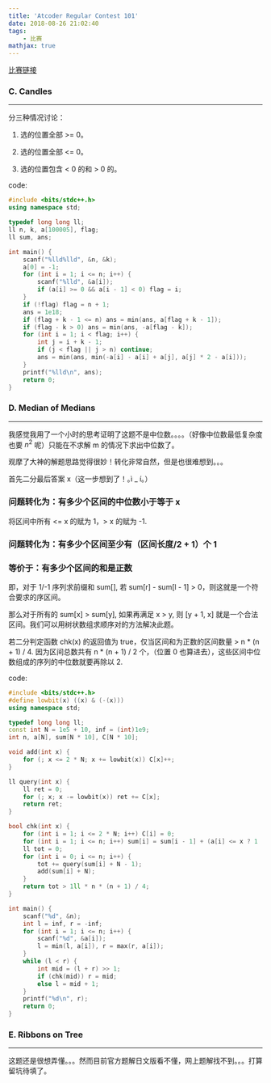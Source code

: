 ```yaml
---
title: 'Atcoder Regular Contest 101'
date: 2018-08-26 21:02:40
tags: 
    - 比赛
mathjax: true
---
```


[比赛链接](https://arc101.contest.atcoder.jp/assignments)

### C. Candles
-----

分三种情况讨论：

1. 选的位置全部 >= 0。

2. 选的位置全部 <= 0。

3. 选的位置包含 < 0 的和 > 0 的。

code:
``` c++
#include <bits/stdc++.h>
using namespace std;

typedef long long ll;
ll n, k, a[100005], flag;
ll sum, ans;

int main() {
    scanf("%lld%lld", &n, &k);
    a[0] = -1;
    for (int i = 1; i <= n; i++) {
        scanf("%lld", &a[i]);
        if (a[i] >= 0 && a[i - 1] < 0) flag = i;
    }
    if (!flag) flag = n + 1;
    ans = 1e18;
    if (flag + k - 1 <= n) ans = min(ans, a[flag + k - 1]);
    if (flag - k > 0) ans = min(ans, -a[flag - k]);
    for (int i = 1; i < flag; i++) {
        int j = i + k - 1;
        if (j < flag || j > n) continue;
        ans = min(ans, min(-a[i] - a[i] + a[j], a[j] * 2 - a[i]));
    }
    printf("%lld\n", ans);
    return 0;
}
```


### D. Median of Medians
-----

我感觉我用了一个小时的思考证明了这题不是中位数。。。。（好像中位数最低复杂度也要 $n^2$ 呢）只能在不求解 m 的情况下求出中位数了。

观摩了大神的解题思路觉得很妙！转化非常自然，但是也很难想到。。。

首先二分最后答案 x（这一步想到了！｡ì _ í｡）

### **问题转化为：有多少个区间的中位数小于等于 x**

将区间中所有 <= x 的赋为 1，> x 的赋为 -1. 

### **问题转化为：有多少个区间至少有（区间长度/2 + 1）个 1**

### **等价于：有多少个区间的和是正数**

即，对于 1/-1 序列求前缀和 sum[], 若 sum[r] - sum[l - 1] > 0，则这就是一个符合要求的序区间。

那么对于所有的 sum[x] > sum[y], 如果再满足 x > y, 则 [y + 1, x] 就是一个合法区间。我们可以用树状数组求顺序对的方法解决此题。

若二分判定函数 chk(x) 的返回值为 true，仅当区间和为正数的区间数量 > n * (n + 1) / 4. 因为区间总数共有 n * (n + 1) / 2 个，（位置 0 也算进去），这些区间中位数组成的序列的中位数就要再除以 2.

code:
``` c++
#include <bits/stdc++.h>
#define lowbit(x) ((x) & (-(x)))
using namespace std;

typedef long long ll;
const int N = 1e5 + 10, inf = (int)1e9;
int n, a[N], sum[N * 10], C[N * 10];

void add(int x) {
    for (; x <= 2 * N; x += lowbit(x)) C[x]++;
}

ll query(int x) {
    ll ret = 0;
    for (; x; x -= lowbit(x)) ret += C[x];
    return ret;
}

bool chk(int x) {
    for (int i = 1; i <= 2 * N; i++) C[i] = 0;
    for (int i = 1; i <= n; i++) sum[i] = sum[i - 1] + (a[i] <= x ? 1 : -1);
    ll tot = 0;
    for (int i = 0; i <= n; i++) {
        tot += query(sum[i] + N - 1);
        add(sum[i] + N);
    }
    return tot > 1ll * n * (n + 1) / 4;
}

int main() {
    scanf("%d", &n);
    int l = inf, r = -inf;
    for (int i = 1; i <= n; i++) {
        scanf("%d", &a[i]);
        l = min(l, a[i]), r = max(r, a[i]);
    }
    while (l < r) {
        int mid = (l + r) >> 1;
        if (chk(mid)) r = mid;
        else l = mid + 1;
    }
    printf("%d\n", r);
    return 0;
}
```


### E. Ribbons on Tree
-----

这题还是很想弄懂。。。然而目前官方题解日文版看不懂，网上题解找不到。。。打算留坑待填了。